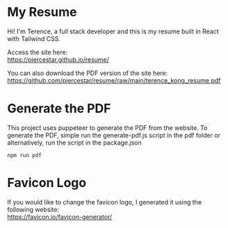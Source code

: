 # My Resume

Hi! I'm Terence, a full stack developer and this is my resume built in React with Tailwind CSS.

Access the site here:  
https://piercestar.github.io/resume/

You can also download the PDF version of the site here:  
https://github.com/piercestar/resume/raw/main/terence_kong_resume.pdf


# Generate the PDF

This project uses puppeteer to generate the PDF from the website. To generate the PDF, simple run the generate-pdf.js script in the pdf folder or alternatively, run the script in the package.json

`npm run pdf`

# Favicon Logo

If you would like to change the favicon logo, I generated it using the following website:  
https://favicon.io/favicon-generator/